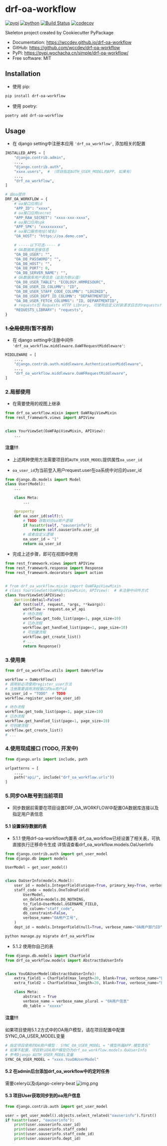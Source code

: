 # drf-oa-workflow


[![pypi](https://img.shields.io/pypi/v/drf-oa-workflow.svg)](https://pypi.wochacha.cn/simple/drf-oa-workflow/)
[![python](https://img.shields.io/pypi/pyversions/drf-oa-workflow.svg)](https://pypi.wochacha.cn/simple/drf-oa-workflow/)
[![Build Status](https://github.com/wccdev/drf-oa-workflow/actions/workflows/python-publish.yml/badge.svg)](https://github.com/wccdev/drf-oa-workflow/actions/workflows/python-publish.yml)
[![codecov](https://codecov.io/gh/wccdev/drf-oa-workflow/branch/main/graphs/badge.svg)](https://codecov.io/github/wccdev/drf-oa-workflow)



Skeleton project created by Cookiecutter PyPackage


* Documentation: <https://wccdev.github.io/drf-oa-workflow>
* GitHub: <https://github.com/wccdev/drf-oa-workflow>
* PyPI: <https://pypi.wochacha.cn/simple/drf-oa-workflow/>
* Free software: MIT


## Installation
- 使用 pip:
```bash
pip install drf-oa-workflow

```
- 使用 poetry:
```bash
poetry add drf-oa-workflow
```

## Usage
- 在 django setting中注册本应用 `'drf_oa_workflow'`, 添加相关的配置
```python
INSTALLED_APPS = [
    "django.contrib.admin",
    ...,
    "django.contrib.auth",
    "xxxx.users",  # （项目指定AUTH_USER_MODEL的APP, 如果有）
    ...,
    "drf_oa_workflow",
]

# 由oa提供
DRF_OA_WORKFLOW = {
    # oa接口应用id
    "APP_ID": "xxxx",
    # oa接口应用secret
    "APP_RAW_SECRET": "xxxx-xxx-xxxx",
    # oa接口应用spk
    "APP_SPK": "xxxxxxxxxx",
    # oa接口服务地址(域名)
    "OA_HOST": "https://oa.demo.com",

    # -----以下可选----- #
    # OA数据库连接信息
    "OA_DB_USER": "",
    "OA_DB_PASSWORD": "",
    "OA_DB_HOST": "",
    "OA_DB_PORT": 0,
    "OA_DB_SERVER_NAME": "",
    # OA数据库用户表信息（此处为默认值）
    "OA_DB_USER_TABLE": "ECOLOGY.HRMRESOURC",
    "OA_DB_USER_ID_COLUMN": "ID",
    "OA_DB_USER_STAFF_CODE_COLUMN": "LOGINID",
    "OA_DB_USER_DEPT_ID_COLUMN": "DEPARTMENTID",
    "OA_DB_USER_FETCH_COLUMNS": "ID, DEPARTMENTID",
    # requests包 Requests HTTP Library, 可使用自定义封装请求日志的requests代替
    "REQUESTS_LIBRARY": "requests",
}
```

### ~~1.全局使用~~(暂不推荐)
- 在 django setting中注册中间件 `'drf_oa_workflow.middleware.OaWFRequestMiddleware'`:
```python
MIDDLEWARE = [
    ...,
    "django.contrib.auth.middleware.AuthenticationMiddleware",
    ...,
    "drf_oa_workflow.middleware.OaWFRequestMiddleware",
]
```


### 2.局部使用
- 在需要使用的视图上继承
```python
from drf_oa_workflow.mixin import OaWFApiViewMixin
from rest_framework.views import APIView


class YourViewSet(OaWFApiViewMixin, APIView):
    ...
```

#### 注意!!!
- 上述两种使用方法需要项目的`AUTH_USER_MODEL`提供属性`oa_user_id`

- `oa_user_id`为当前登入用户request.user在oa系统中对应的user_id
```python
from django.db.models import Model
class User(Model):
    ...

    class Meta:
        ...

    @property
    def oa_user_id(self):\
        # TODO 获取对应oa用户逻辑
        if hasattr(self, "oauserinfo"):
            return self.oauserinfo.user_id
        # 或者自定义逻辑
        oa_user_id = "1"
        return oa_user_id
```

- 完成上述步骤，即可在视图中使用
```python
from rest_framework.views import APIView
from rest_framework.response import Response
from rest_framework.decorators import action


# from drf_oa_workflow.mixin import OaWFApiViewMixin
# class YourViewSet(OaWFApiViewMixin, APIView):  # 未注册中间件方式
class YourViewSet(APIView):
    @action(detail=False)
    def test(self, request, *args, **kwargs):
        workflow = request.oa_wf_api
        # 待办流程
        workflow.get_todo_list(page=1, page_size=10)
        # 已办流程
        workflow.get_handled_list(page=1, page_size=10)
        # 可创建流程
        workflow.get_create_list()
        # ...
        return Response()
```

### 3.使用类
```python
from drf_oa_workflow.utils import OaWorkFlow

workflow = OaWorkFlow()
# 调用前必须使用register_user方法
# 注册需要调用流程接口的oa用户id
oa_user_id = "TODO"  # TODO
workflow.register_user(oa_user_id)

# 待办流程
workflow.get_todo_list(page=1, page_size=10)
# 已办流程
workflow.get_handled_list(page=1, page_size=10)
# 可创建流程
workflow.get_create_list()
# ...
```

### 4.使用现成接口 (TODO, 开发中)
```python
from django.urls import include, path

urlpatterns = [
    ...,
    path("api/", include("drf_oa_workflow.urls"))
]
```

### 5.同步OA账号到当前项目
- 同步数据前需要在项目设置DRF_OA_WORKFLOW中配置OA数据库连接以及指定用户表信息
#### 5.1 设置保存数据的表
- 5.1.1 使用drf-oa-workflow内置表
drf_oa_workflow已经设置了相关表，可执直接执行迁移命令生成
详情请查看drf_oa_workflow.models.OaUserInfo
```python
from django.contrib.auth import get_user_model
from django.db import models

UserModel = get_user_model()


class OaUserInfo(models.Model):
    user_id = models.IntegerField(unique=True, primary_key=True, verbose_name="OA用户数据ID")
    staff_code = models.OneToOneField(
        UserModel,
        on_delete=models.DO_NOTHING,
        to_field=UserModel.USERNAME_FIELD,
        db_column="staff_code",
        db_constraint=False,
        verbose_name="OA用户工号",
    )
    dept_id = models.IntegerField(null=True, verbose_name="OA用户部门ID")
```
```bash
python manage.py migrate drf_oa_workflow

```

- 5.1.2 使用你自己的表
```python
from django.db.models import CharField
from drf_oa_workflow.models import AbstractOaUserInfo


class YouOAUserModel(AbstractOaUserInfo):
    extra_field1 = CharField(max_length=20, blank=True, verbose_name="额外字段1")
    extra_field2 = CharField(max_length=20, blank=True, verbose_name="额外字段2")

    class Meta:
        abstract = True
        verbose_name = verbose_name_plural = "OA用户信息"
        db_table = "xxxxx"
```

#### 注意!!!
如果项目使用5.1.2方式中的OA用户模型，请在项目配置中配置SYNC_OA_USER_MODEL变量
```python
# 指定项目使用的OA用户模型： SYNC_OA_USER_MODEL = "模型所属APP.模型类名"
# 如果不配置，项目默认OA用户模型仍为drf_oa_workflow.models.OaUserInfo
# 参考Django AUTH_USER_MODEL变量
SYNC_OA_USER_MODEL = "xxxx.YouOAUserModel"
```

#### 5.2 在admin后台添加drf_oa_workflow中的定时任务
需要celery以及django-celery-beat
![img.png](static/sync_user_task.png)

#### 5.3 项目User获取同步到的oa用户信息
```python
from django.contrib.auth import get_user_model

user = get_user_model().objects.select_related("oauserinfo").first()
if hasattr(user, "oauserinfo"):
    print(user.oauserinfo.user_id)
    print(user.oauserinfo.staff_code)
    print(user.oauserinfo.staff_code_id)
    print(user.oauserinfo.dept_id)
```

